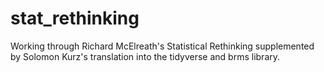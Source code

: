 # stat_rethinking
Working through Richard McElreath's Statistical Rethinking supplemented by Solomon Kurz's translation into the tidyverse and brms library.
